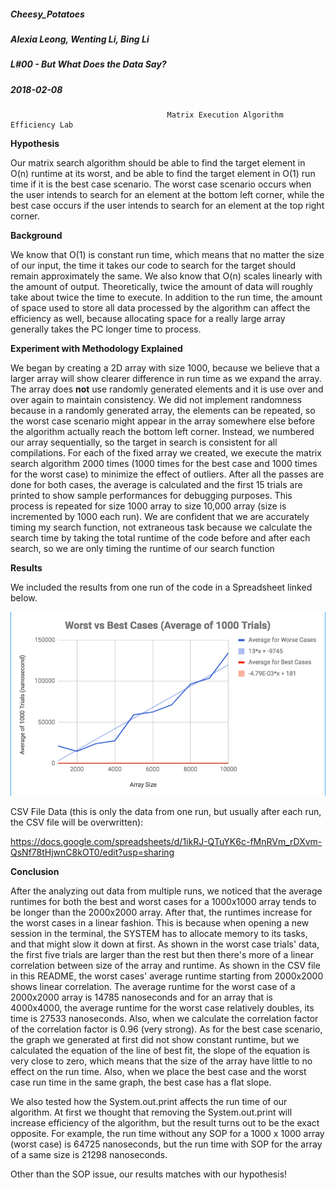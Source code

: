 ##### Cheesy_Potatoes
##### Alexia Leong, Wenting Li, Bing Li
##### L#00 - But What Does the Data Say?
##### 2018-02-08

                                       Matrix Execution Algorithm Efficiency Lab
**Hypothesis**

Our matrix search algorithm should be able to find the target element in O(n) runtime at its worst, and be able to find the target element in O(1) run time if it is the best case scenario. The worst case scenario occurs when the user intends to search for an element at the bottom left corner, while the best case occurs if the user intends to search for an element at the top right corner.

**Background**

We know that O(1) is constant run time, which means that no matter the size of our input, the time it takes our code to search for the target should remain approximately the same. We also know that O(n) scales linearly with the amount of output. Theoretically, twice the amount of data will roughly take about twice the time to execute. In addition to the run time, the amount of space used to store all data processed by the algorithm can affect the efficiency as well, because allocating space for a really large array generally takes the PC longer time to process. 


**Experiment with Methodology Explained**

We began by creating a 2D array with size 1000, because we believe that a larger array will show clearer difference in run time as we expand the array. The array does **not** use randomly generated elements and it is use over and over again to maintain consistency. We did not implement randomness because in a randomly generated array, the elements can be repeated, so the worst case scenario might appear in the array somewhere else before the algorithm actually reach the bottom left corner. Instead, we numbered our array sequentially, so the target in search is consistent for all compilations. For each of the fixed array we created, we execute the matrix search algorithm 2000 times (1000 times for the best case and 1000 times for the worst case) to minimize the effect of outliers. After all the passes are done for both cases, the average is calculated and the first 15 trials are printed to show sample performances for debugging purposes. This process is repeated for size 1000 array to size 10,000 array (size is incremented by 1000 each run). We are confident that we are accurately timing my search function, not extraneous task because we calculate the search time by taking the total runtime of the code before and after each search, so we are only timing the runtime of our search function

**Results**

We included the results from one run of the code in a Spreadsheet linked below. 

![image of graph](https://github.com/wli13/Cheesy_Potatoes/blob/master/graph.png)

CSV File Data (this is only the data from one run, but usually after each run, the CSV file will be overwritten):

https://docs.google.com/spreadsheets/d/1ikRJ-QTuYK6c-fMnRVm_rDXvm-QsNf78tHjwnC8kOT0/edit?usp=sharing

**Conclusion**

After the analyzing out data from multiple runs, we noticed that the average runtimes for both the best and worst cases for a 1000x1000 array tends to be longer than the 2000x2000 array. After that, the runtimes increase for the worst cases in a linear fashion. This is because when opening a new session in the terminal, the SYSTEM has to allocate memory to its tasks, and that might slow it down at first. As shown in the worst case trials' data, the first five trials are larger than the rest but then there's more of a linear correlation between size of the array and runtime. As shown in the CSV file in this README, the worst cases' average runtime starting from 2000x2000 shows linear correlation. The average runtime for the worst case of a 2000x2000 array is 14785 nanoseconds and for an array that is 4000x4000, the average runtime for the worst case relatively doubles, its time is 27533 nanoseconds. Also, when we calculate the correlation factor of the correlation factor is 0.96 (very strong). As for the best case scenario, the graph we generated at first did not show constant runtime, but we calculated the equation of the line of best fit, the slope of the equation is very close to zero, which means that the size of the array have little to no effect on the run time. Also, when we place the best case and the worst case run time in the same graph, the best case has a flat slope.

We also tested how the System.out.print affects the run time of our algorithm. At first we thought that removing the System.out.print will increase efficiency of the algorithm, but the result turns out to be the exact opposite. For example, the run time without any SOP for a 1000 x 1000 array (worst case) is 64725 nanoseconds, but the run time with SOP for the array of a same size is 21298 nanoseconds.

Other than the SOP issue, our results matches with our hypothesis!

 

